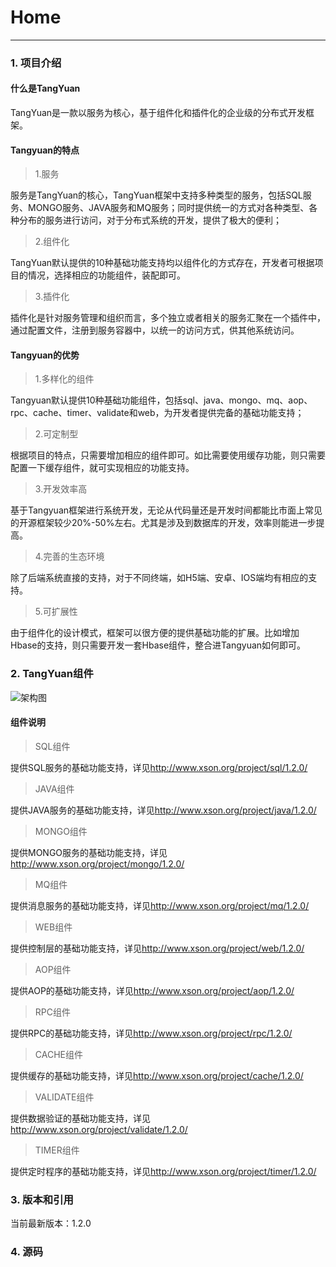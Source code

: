 # Home

------

### 1. 项目介绍

#### 什么是TangYuan

TangYuan是一款以服务为核心，基于组件化和插件化的企业级的分布式开发框架。
	
#### Tangyuan的特点

> 1.服务

服务是TangYuan的核心，TangYuan框架中支持多种类型的服务，包括SQL服务、MONGO服务、JAVA服务和MQ服务；同时提供统一的方式对各种类型、各种分布的服务进行访问，对于分布式系统的开发，提供了极大的便利；

> 2.组件化

TangYuan默认提供的10种基础功能支持均以组件化的方式存在，开发者可根据项目的情况，选择相应的功能组件，装配即可。

> 3.插件化

插件化是针对服务管理和组织而言，多个独立或者相关的服务汇聚在一个插件中，通过配置文件，注册到服务容器中，以统一的访问方式，供其他系统访问。

#### Tangyuan的优势

> 1.多样化的组件

Tangyuan默认提供10种基础功能组件，包括sql、java、mongo、mq、aop、rpc、cache、timer、validate和web，为开发者提供完备的基础功能支持；

> 2.可定制型

根据项目的特点，只需要增加相应的组件即可。如比需要使用缓存功能，则只需要配置一下缓存组件，就可实现相应的功能支持。
	
> 3.开发效率高

基于Tangyuan框架进行系统开发，无论从代码量还是开发时间都能比市面上常见的开源框架较少20%-50%左右。尤其是涉及到数据库的开发，效率则能进一步提高。
	
> 4.完善的生态环境

除了后端系统直接的支持，对于不同终端，如H5端、安卓、IOS端均有相应的支持。
	
> 5.可扩展性

由于组件化的设计模式，框架可以很方便的提供基础功能的扩展。比如增加Hbase的支持，则只需要开发一套Hbase组件，整合进Tangyuan如何即可。


### 2. TangYuan组件

![架构图](images/01.png)

#### 组件说明

> SQL组件

提供SQL服务的基础功能支持，详见<http://www.xson.org/project/sql/1.2.0/>

> JAVA组件

提供JAVA服务的基础功能支持，详见<http://www.xson.org/project/java/1.2.0/>

> MONGO组件

提供MONGO服务的基础功能支持，详见<http://www.xson.org/project/mongo/1.2.0/>

> MQ组件

提供消息服务的基础功能支持，详见<http://www.xson.org/project/mq/1.2.0/>

> WEB组件

提供控制层的基础功能支持，详见<http://www.xson.org/project/web/1.2.0/>

> AOP组件

提供AOP的基础功能支持，详见<http://www.xson.org/project/aop/1.2.0/>

> RPC组件

提供RPC的基础功能支持，详见<http://www.xson.org/project/rpc/1.2.0/>

> CACHE组件

提供缓存的基础功能支持，详见<http://www.xson.org/project/cache/1.2.0/>

> VALIDATE组件

提供数据验证的基础功能支持，详见<http://www.xson.org/project/validate/1.2.0/>

> TIMER组件

提供定时程序的基础功能支持，详见<http://www.xson.org/project/timer/1.2.0/>


### 3. 版本和引用

当前最新版本：1.2.0

### 4. 源码

